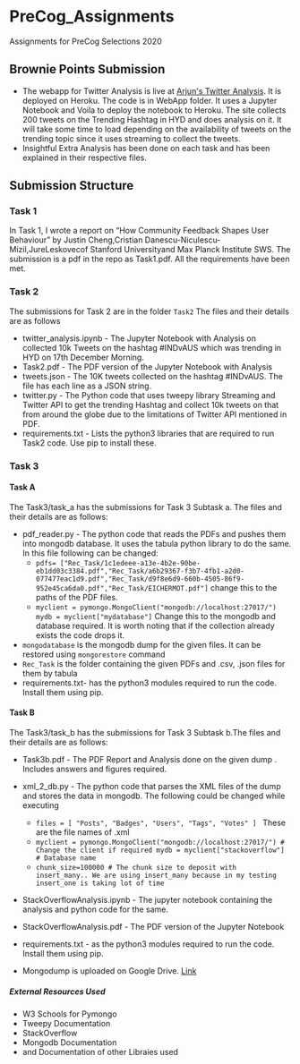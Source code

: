 # PreCog_Assignments

Assignments for PreCog Selections 2020

## Brownie Points Submission

- The webapp for Twitter Analysis is live at [Arjun's Twitter Analysis](https://arjuntwitter.herokuapp.com). It is deployed on Heroku. The code is in WebApp folder. It uses a Jupyter Notebook and Voila to deploy the notebook to Heroku. The site collects 200 tweets on the Trending Hashtag in HYD and does analysis on it. It will take some time to load depending on the availability of tweets on the trending topic since it uses streaming to collect the tweets.
- Insightful Extra Analysis has been done on each task and has been explained in their respective files.

## Submission Structure

### Task 1

In Task 1, I wrote a report on “How Community Feedback Shapes User Behaviour” by Justin Cheng,Cristian Danescu-Niculescu-Mizil,JureLeskovecof Stanford Universityand Max Planck Institute SWS. The submission is a pdf in the repo as Task1.pdf. All the requirements have been met.

### Task 2

The submissions for Task 2 are in the folder `Task2`
The files and their details are as follows

- twitter_analysis.ipynb - The Jupyter Notebook with Analysis on collected 10k Tweets on the hashtag #INDvAUS which was trending in HYD on 17th December Morning.
- Task2.pdf - The PDF version of the Jupyter Notebook with Analysis
- tweets.json - The 10K tweets collected on the hashtag #INDvAUS. The file has each line as a JSON string.
- twitter.py - The Python code that uses tweepy library Streaming and Twitter API to get the trending Hashtag and collect 10k tweets on that from around the globe due to the limitations of Twitter API mentioned in PDF.
- requirements.txt - Lists the python3 libraries that are required to run Task2 code. Use pip to install these.

### Task 3

#### Task A

The Task3/task_a has the submissions for Task 3 Subtask a.
The files and their details are as follows:

- pdf_reader.py - The python code that reads the PDFs and pushes them into mongodb database. It uses the tabula python library to do the same. In this file following can be changed:
  - `pdfs= ["Rec_Task/1c1edeee-a13e-4b2e-90be-eb1dd03c3384.pdf","Rec_Task/a6b29367-f3b7-4fb1-a2d0-077477eac1d9.pdf","Rec_Task/d9f8e6d9-660b-4505-86f9-952e45ca6da0.pdf","Rec_Task/EICHERMOT.pdf"]` change this to the paths of the PDF files.
  - `myclient = pymongo.MongoClient("mongodb://localhost:27017/") mydb = myclient["mydatabase"]` Change this to the mongodb and database required. It is worth noting that if the collection already exists the code drops it.
- `mongodatabase` is the mongodb dump for the given files. It can be restored using `mongorestore` command
- `Rec_Task` is the folder containing the given PDFs and .csv, .json files for them by tabula
- requirements.txt- has the python3 modules required to run the code. Install them using pip.

#### Task B

The Task3/task_b has the submissions for Task 3 Subtask b.The files and their details are as follows:

- Task3b.pdf - The PDF Report and Analysis done on the given dump . Includes answers and figures required.
- xml_2_db.py - The python code that parses the XML files of the dump and stores the data in mongodb. The following could be changed while executing

  - `files = [ "Posts", "Badges", "Users", "Tags", "Votes" ] ` These are the file names of .xml
  - `myclient = pymongo.MongoClient("mongodb://localhost:27017/") # Change the client if required mydb = myclient["stackoverflow"] # Database name`
  - `chunk_size=100000 # The chunk size to deposit with insert_many.. We are using insert_many because in my testing insert_one is taking lot of time`

- StackOverflowAnalysis.ipynb - The jupyter notebook containing the analysis and python code for the same.
- StackOverflowAnalysis.pdf - The PDF version of the Jupyter Notebook
- requirements.txt - as the python3 modules required to run the code. Install them using pip.
- Mongodump is uploaded on Google Drive. [Link](https://drive.google.com/drive/folders/1y_liiyeZsoFEdyG6ChLRLTIQLSpJ9gfz?usp=sharing)

##### External Resources Used

- W3 Schools for Pymongo
- Tweepy Documentation
- StackOverflow
- Mongodb Documentation
- and Documentation of other Libraies used
